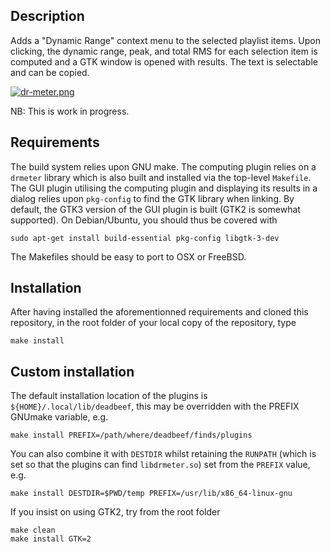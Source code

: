 ## Description
Adds a "Dynamic Range" context menu to the selected playlist items.  Upon
clicking, the dynamic range, peak, and total RMS for each selection item is
computed and a GTK window is opened with results. The text is selectable and
can be copied.

[![dr-meter.png](https://i.postimg.cc/bNFxDMtT/dr-meter.png)](https://postimg.cc/MvVMg9tM)

NB: This is work in progress.

## Requirements
The build system relies upon GNU make. The computing plugin relies on a `drmeter`
library which is also built and installed via the top-level `Makefile`. The GUI
plugin utilising the computing plugin and displaying its results in a dialog
relies upon `pkg-config` to find the GTK library when linking. By default, the
GTK3 version of the GUI plugin is built (GTK2 is somewhat supported). On
Debian/Ubuntu, you should thus be covered with
```
sudo apt-get install build-essential pkg-config libgtk-3-dev
```
The Makefiles should be easy to port to OSX or FreeBSD.

## Installation
After having installed the aforementionned requirements and cloned this
repository, in the root folder of your local copy of the repository, type
```
make install
```

## Custom installation
The default installation location of the plugins is
`${HOME}/.local/lib/deadbeef`, this may be overridden with the PREFIX GNUmake
variable, e.g.
```
make install PREFIX=/path/where/deadbeef/finds/plugins
```
You can also combine it with `DESTDIR` whilst retaining the `RUNPATH` (which is set
so that the plugins can find `libdrmeter.so`) set from the `PREFIX` value, e.g.
```
make install DESTDIR=$PWD/temp PREFIX=/usr/lib/x86_64-linux-gnu
```
If you insist on using GTK2, try from the root folder
```
make clean
make install GTK=2
```
